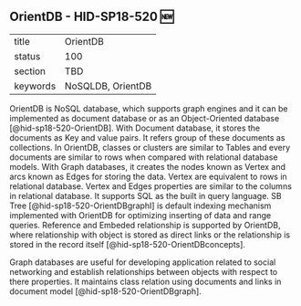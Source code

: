## OrientDB  - HID-SP18-520 :new:


|          |          |
| -------- | -------- |
| title    | OrientDB |
| status   | 100       |
| section  | TBD      |
| keywords | NoSQLDB, OrientDB      |

OrientDB is NoSQL database, which supports graph engines and it can be 
implemented as document database or as an Object-Oriented database 
[@hid-sp18-520-OrientDB]. With Document database, it stores the documents 
as Key and value pairs. It refers group of these documents as collections. 
In OrientDB, classes or clusters are similar to Tables and every documents 
are similar to rows when compared with relational database models. 
With Graph databases, it creates the nodes known as Vertex and arcs known 
as Edges for storing the data. Vertex are equivalent to rows in relational 
database. Vertex and Edges properties are similar to the columns in 
relational database. It supports SQL as the built in query language. SB Tree 
[@hid-sp18-520-OrientDBgraphI] is default indexing mechanism implemented with 
OrientDB for optimizing  inserting of data and range queries.
Reference and Embeded relationship is supported by OrientDB, where 
relationship with object is stored as direct links or the relationship is 
stored in the record itself [@hid-sp18-520-OrientDBconcepts].

Graph databases are useful for developing application related to social 
networking and establish relationships between objects with respect to there 
properties. It maintains class relation using documents and links in document 
model [@hid-sp18-520-OrientDBgraph].
